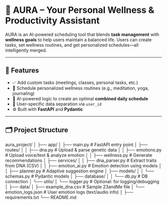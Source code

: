 # 🌟 AURA – Your Personal Wellness & Productivity Assistant

AURA is an AI-powered scheduling tool that blends **task management** with **wellness goals** to help users maintain a balanced life. Users can create tasks, set wellness routines, and get personalized schedules—all intelligently merged.

---

## 🚀 Features

- ✅ Add custom tasks (meetings, classes, personal tasks, etc.)
- 💆 Schedule personalized wellness routines (e.g., meditation, yoga, journaling)
- 🧠 AI-powered logic to create an optimal **combined daily schedule**
- 🔐 User-specific data separation via `user_id`
- ⚙️ Built with **FastAPI** and **Pydantic**

---

## 🗂 Project Structure

aura_project/
│
├── app/
│   ├── main.py              # FastAPI entry point
│   ├── routes/
│   │   ├── dna.py           # Upload & parse genetic data
│   │   ├── emotions.py      # Upload voice/text & analyze emotion
│   │   ├── wellness.py      # Generate recommendations
│   ├── services/
│   │   ├── dna_parser.py    # Extract traits from DNA (CSV)
│   │   ├── emotion_ai.py    # Emotion detection using models
│   │   ├── planner.py       # Adaptive suggestion engine
│   ├── models/
│   │   └── schemas.py       # Pydantic models
│   ├── database/
│   │   └── db.py            # DB connection
│   └── utils/
│       └── logger.py        # Optional: for logging/debugging
│
├── data/
│   ├── example_dna.csv      # Sample 23andMe file
│   └── emotion_logs.json    # User emotion logs (text/audio info)
│
├── requirements.txt
└── README.md


